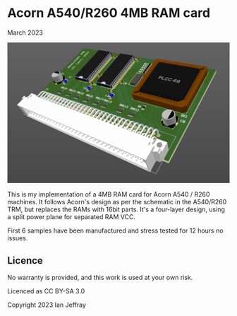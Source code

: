 # Acorn A540/R260 4MB RAM card

March 2023


![3D View](Generated/A540R260_4MB_3D_View.PNG)

This is my implementation of a 4MB RAM card for Acorn A540 / R260 machines.  It follows Acorn's design as per the schematic in the A540/R260 TRM, but replaces the RAMs with 16bit parts.
It's a four-layer design, using a split power plane for separated RAM VCC.

First 6 samples have been manufactured and stress tested for 12 hours no issues.

## Licence

No warranty is provided, and this work is used at your own risk.  

Licenced as CC BY-SA 3.0

Copyright 2023 Ian Jeffray

